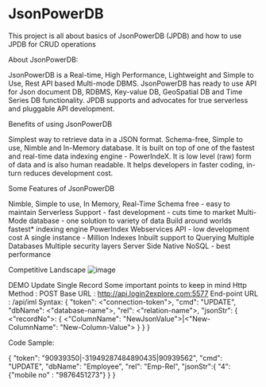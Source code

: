# JsonPowerDB

This project is all about basics of JsonPowerDB (JPDB) and how to use JPDB for CRUD operations

About JsonPowerDB:

JsonPowerDB is a Real-time, High Performance, Lightweight and Simple to Use, Rest API based Multi-mode DBMS. JsonPowerDB has ready to use API for Json document DB, RDBMS, Key-value DB, GeoSpatial DB and Time Series DB functionality. JPDB supports and advocates for true serverless and pluggable API development.

Benefits of using JsonPowerDB

Simplest way to retrieve data in a JSON format.
Schema-free, Simple to use, Nimble and In-Memory database.
It is built on top of one of the fastest and real-time data indexing engine - PowerIndeX.
It is low level (raw) form of data and is also human readable.
It helps developers in faster coding, in-turn reduces development cost.

Some Features of JsonPowerDB

Nimble, Simple to use, In Memory, Real-Time
Schema free - easy to maintain
Serverless Support - fast development - cuts time to market
Multi-Mode database - one solution to variety of data
Build around worlds fastest* indexing engine PowerIndex
Webservices API - low development cost
A single instance - Million Indexes
Inbuilt support to Querying Multiple Databases
Multiple security layers
Server Side Native NoSQL - best performance


Competitive Landscape
![image](https://user-images.githubusercontent.com/107788182/175831765-b1865015-066b-44a7-9878-6fd244300a6e.png)

DEMO
Update Single Record
Some important points to keep in mind
Http Method : POST
Base URL : http://api.login2explore.com:5577
End-point URL : /api/iml
Syntax:
{
 	"token": <"connection-token">,
 	"cmd": "UPDATE",
 	"dbName": <"database-name">,
 	"rel": <"relation-name">,
 	"jsonStr": {
 		<"recordNo">: {
 			<"ColumnName": "NewJsonValue">|<"New-ColumnName": "New-Column-Value">
 		}
 	}
 }
 
 Code Sample:
 
{
    "token": "90939350|-31949287484890435|90939562",
    "cmd": "UPDATE",
    "dbName": "Employee",
    "rel": "Emp-Rel",
    "jsonStr":{
      "4":{"mobile no" : "9876451273"}
    }
}
